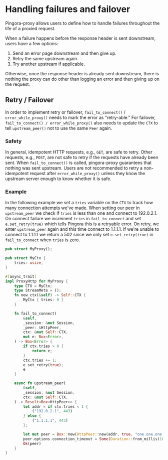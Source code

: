 # Handling failures and failover

Pingora-proxy allows users to define how to handle failures throughout the life of a proxied request.

When a failure happens before the response header is sent downstream, users have a few options:
1. Send an error page downstream and then give up.
2. Retry the same upstream again.
3. Try another upstream if applicable.

Otherwise, once the response header is already sent downstream, there is nothing the proxy can do other than logging an error and then giving up on the request.


## Retry / Failover
In order to implement retry or failover, `fail_to_connect()` / `error_while_proxy()` needs to mark the error as "retry-able." For failover, `fail_to_connect() / error_while_proxy()` also needs to update the `CTX` to tell `upstream_peer()` not to use the same `Peer` again.

### Safety
In general, idempotent HTTP requests, e.g., `GET`, are safe to retry. Other requests, e.g., `POST`, are not safe to retry if the requests have already been sent. When `fail_to_connect()` is called, pingora-proxy guarantees that nothing was sent upstream. Users are not recommended to retry a non-idempotent request after `error_while_proxy()` unless they know the upstream server enough to know whether it is safe.

### Example
In the following example we set a `tries` variable on the `CTX` to track how many connection attempts we've made. When setting our peer in `upstream_peer` we check if `tries` is less than one and connect to 192.0.2.1. On connect failure we increment `tries` in `fail_to_connect` and set `e.set_retry(true)` which tells Pingora this is a retryable error. On retry, we enter `upstream_peer` again and this time connect to 1.1.1.1. If we're unable to connect to 1.1.1.1 we return a 502 since we only set `e.set_retry(true)` in `fail_to_connect` when `tries` is zero.

```Rust
pub struct MyProxy();

pub struct MyCtx {
    tries: usize,
}

#[async_trait]
impl ProxyHttp for MyProxy {
    type CTX = MyCtx;
    type StreamMeta = ();
    fn new_ctx(&self) -> Self::CTX {
        MyCtx { tries: 0 }
    }

    fn fail_to_connect(
        &self,
        _session: &mut Session,
        _peer: &HttpPeer,
        ctx: &mut Self::CTX,
        mut e: Box<Error>,
    ) -> Box<Error> {
        if ctx.tries > 0 {
            return e;
        }
        ctx.tries += 1;
        e.set_retry(true);
        e
    }

    async fn upstream_peer(
        &self,
        _session: &mut Session,
        ctx: &mut Self::CTX,
    ) -> Result<Box<HttpPeer>> {
        let addr = if ctx.tries < 1 {
            ("192.0.2.1", 443)
        } else {
            ("1.1.1.1", 443)
        };

        let mut peer = Box::new(HttpPeer::new(addr, true, "one.one.one.one".to_string()));
        peer.options.connection_timeout = Some(Duration::from_millis(100));
        Ok(peer)
    }
}
```
